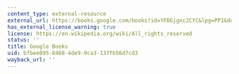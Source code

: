 ```yaml
---
content_type: external-resource
external_url: https://books.google.com/books?id=YFDGjgxc2CYC&lpg=PP1&dq=nelson%20national%20systems%20of%20innovation&pg=PA505#v=onepage&q&f=false
has_external_license_warning: true
license: https://en.wikipedia.org/wiki/All_rights_reserved
status: ''
title: Google Books
uid: bfbee095-8468-4de9-9ca3-137fb56d7cd3
wayback_url: ''
---
```

